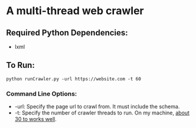 # A multi-thread web crawler

## Required Python Dependencies:
* lxml

## To Run:
```
python runCrawler.py -url https://website.com -t 60
```

### Command Line Options:
* -url: Specify the page url to crawl from. It must include the schema.
* -t: Specify the number of crawler threads to run. On my machine, [about 30 to works well](https://cloud.githubusercontent.com/assets/2548712/4173987/45b0de30-3571-11e4-8ff6-42bc8c1445c0.jpg).

